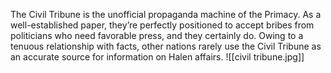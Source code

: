 The Civil Tribune is the unofficial propaganda machine of the Primacy. As a well-established paper, they’re perfectly positioned to accept bribes from politicians who need favorable press, and they certainly do. Owing to a tenuous relationship with facts, other nations rarely use the Civil Tribune as an accurate source for information on
Halen affairs.
![[civil tribune.jpg]]